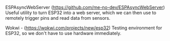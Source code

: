ESPAsyncWebServer (https://github.com/me-no-dev/ESPAsyncWebServer)
Useful utility to turn ESP32 into a web server, which we can then use to remotely trigger pins and read data from sensors.


Wokwi - (https://wokwi.com/projects/new/esp32)
Testing environment for ESP32, so we don't have to use hardware immediately.